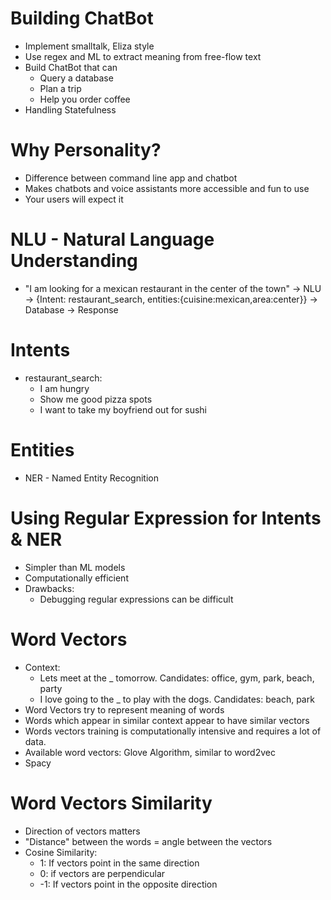 # Building ChatBot

  - Implement smalltalk, Eliza style
  - Use regex and ML to extract meaning from free-flow text
  - Build ChatBot that can
    - Query a database
    - Plan a trip
    - Help you order coffee
  - Handling Statefulness

# Why Personality?

  - Difference between command line app and chatbot
  - Makes chatbots and voice assistants more accessible and fun to use
  - Your users will expect it

# NLU - Natural Language Understanding

  - "I am looking for a mexican restaurant in the center of the town" -> NLU -> {Intent: restaurant_search, entities:{cuisine:mexican,area:center}} -> Database -> Response

# Intents
  - restaurant_search:
    - I am hungry
    - Show me good pizza spots
    - I want to take my boyfriend out for sushi

# Entities
  - NER - Named Entity Recognition

# Using Regular Expression for Intents & NER
  - Simpler than ML models
  - Computationally efficient
  - Drawbacks:
    - Debugging regular expressions can be difficult

# Word Vectors
  - Context: 
    - Lets meet at the _ tomorrow. Candidates: office, gym, park, beach, party
    - I love going to the _ to play with the dogs. Candidates: beach, park
  - Word Vectors try to represent meaning of words
  - Words which appear in similar context appear to have similar vectors
  - Words vectors training is computationally intensive and requires a lot of data.
  - Available word vectors: Glove Algorithm, similar to word2vec
  - Spacy

# Word Vectors Similarity
  - Direction of vectors matters
  - "Distance" between the words = angle between the vectors
  - Cosine Similarity:
    - 1: If vectors point in the same direction
    - 0: if vectors are perpendicular
    - -1: If vectors point in the opposite direction
    
